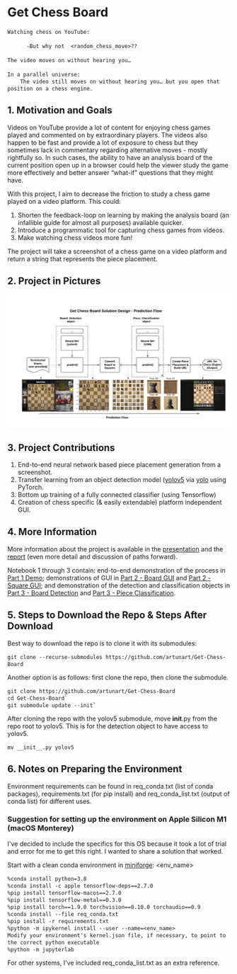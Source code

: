 # Get Chess Board

    Watching chess on YouTube:
          
          -But why not  <random_chess_move>??  
    
    The video moves on without hearing you…

    In a parallel universe:
        The video still moves on without hearing you… but you open that position on a chess engine.

## 1. Motivation and Goals
Videos on YouTube provide a lot of content for enjoying chess games played and commented on by extraordinary players. The videos also happen to be fast and provide a lot of exposure to chess but they sometimes lack in commentary regarding alternative moves - mostly rightfully so. In such cases, the ability to have an analysis board of the current position open up in a browser could help the viewer study the game more effectively and better answer “what-if” questions that they might have.

With this project, I aim to decrease the friction to study a chess game played on a video platform. This could:
1.	Shorten the feedback-loop on learning by making the analysis board (an infallible guide for almost all purposes) available quicker.
2.	Introduce a programmatic tool for capturing chess games from videos.
3.	Make watching chess videos more fun!

The project will take a screenshot of a chess game on a video platform and return a string that represents the piece placement. 

## 2. Project in Pictures

![Prediction Flow](z_markdown_jpgs/GetChessBoard-PredictionFlow.png)

## 3. Project Contributions

1. End-to-end neural network based piece
placement generation from a screenshot. 
2. Transfer learning from an object detection model ([yolov5](https://github.com/ultralytics/yolov5) via [yolo](https://pjreddie.com/media/files/papers/yolo.pdf) using PyTorch.
3. Bottom up training of a fully connected classifier (using Tensorflow)
4. Creation of chess specific (& easily extendable) platform independent GUI.

## 4. More Information

More information about the project is available in the [presentation](Project%20Presentation%20-%20Get%20Chess%20Board.pdf) and the [report](Project%20Report%20-%20Get%20Chess%20Board.pdf) (even more detail and discussion of paths forward).

Notebook 1 through 3 contain: end-to-end demonstration of the process in [Part 1 Demo](<Get Chess Board - Part 1 - Objective - Methodology and  End-to-End Demonstration.ipynb>); demonstrations of GUI in [Part 2 - Board GUI](<Get Chess Board - Part 2a - Data Acquisition and Exploration for Chessboard Detection.ipynb>) and [Part 2 - Square GUI](<Get Chess Board - Part 2b - Data Acquisition and Exploration for Piece Identification.ipynb>); and demonstration of the detection and classification objects in [Part 3 - Board Detection](<Get Chess Board - Part 3a - Chessboard Detection - Train + Predict.ipynb>) and [Part 3 - Piece Classification](<Get Chess Board - Part 3b - Piece Classification - Train + Predict.ipynb>).

## 5. Steps to Download the Repo & Steps After Download

Best way to download the repo is to clone it with its submodules:

    git clone --recurse-submodules https://github.com/artunart/Get-Chess-Board

Another option is as follows: first clone the repo, then clone the submodule.
    
    git clone https://github.com/artunart/Get-Chess-Board
    cd Get-Chess-Board`
    git submodule update --init` 


After cloning the repo with the yolov5 submodule, move __init__.py from the repo root to yolov5. This is for the detection object to have access to yolov5.
    
    mv __init__.py yolov5
## 6. Notes on Preparing the Environment

Environment requirements can be found in req_conda.txt (list of conda packages), requirements.txt (for pip install) and  req_conda_list.txt (output of conda list) for different uses.

### Suggestion for setting up the environment on Apple Silicon M1 (macOS Monterey)

I've decided to include the specifics for this OS because it took a lot of trial and error for me to get this right. I wanted to share a solution that worked.

Start with a clean conda environment in [miniforge](https://github.com/conda-forge/miniforge#download): <env_name>

	%conda install python=3.8
	%conda install -c apple tensorflow-deps==2.7.0
	%pip install tensorflow-macos==2.7.0
	%pip install tensorflow-metal==0.3.0
	%pip install torch==1.9.0 torchvision==0.10.0 torchaudio==0.9
	%conda install --file req_conda.txt
	%pip install -r requirements.txt
	%python -m ipykernel install --user --name=<env_name>
    Modify your environment's kernel.json file, if necessary, to point to the correct python executable
    %python -m jupyterlab

For other systems, I've included req_conda_list.txt as an extra reference.